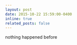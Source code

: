 ```yaml
---
layout: post
date: 2015-10-22 15:59:00-0400
inline: true
related_posts: false
---
```


nothing happened before
